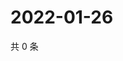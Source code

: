 # 2022-01-26

共 0 条

<!-- BEGIN WEIBO -->
<!-- 最后更新时间 Wed Jan 26 2022 05:08:10 GMT+0800 (China Standard Time) -->

<!-- END WEIBO -->
